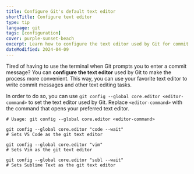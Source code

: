 ```yaml
---
title: Configure Git's default text editor
shortTitle: Configure text editor
type: tip
language: git
tags: [configuration]
cover: purple-sunset-beach
excerpt: Learn how to configure the text editor used by Git for commit messages and other text editing tasks.
dateModified: 2024-04-09
---
```


Tired of having to use the terminal when Git prompts you to enter a commit message? You can **configure the text editor** used by Git to make the process more convenient. This way, you can use your favorite text editor to write commit messages and other text editing tasks.

In order to do so, you can use `git config --global core.editor <editor-command>` to set the text editor used by Git. Replace `<editor-command>` with the command that opens your preferred text editor.

```shell
# Usage: git config --global core.editor <editor-command>

git config --global core.editor "code --wait"
# Sets VS Code as the git text editor

git config --global core.editor "vim"
# Sets Vim as the git text editor

git config --global core.editor "subl --wait"
# Sets Sublime Text as the git text editor
```
